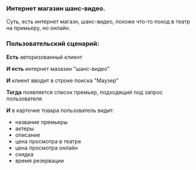 ### Интернет  магазин шанс-видео.

Суть, есть  интернет магазн, шанс-видео, похоже что-то поход в театр  на  примьеру, но  онлайн.

### Пользовательский  сценарий:

**Есть** авторизованный  клиент

**И есть** интернет мазазин  "шанс-видео"

**И** клиент вводит в строке  поиска "Маузер"

**Тогда** появляется  список премьер, подходящий под   запрос  пользователя

**И** в  карточке  товара пользователь  видит:

- название  премьеры
- актеры
- описание
- цена  просмотра в театре
- цена просмотра онлайн
- скидка
- время  резервации

